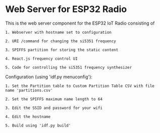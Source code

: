 # Web Server for ESP32 Radio

This is the web server component for the ESP32 IoT Radio consisting of
    
    1. Webserver with hostname set to configuration
    
    2. URI /command for changing the si5351 frequency
    
    3. SPIFFS partition for storing the static content
    
    4. React.js frequency control UI
    
    5. Code for controlling the si5351 frequency synthesizer


Configuration (using 'idf.py menuconfig'):

    1. Set the Partition table to Custom Partition Table CSV with file name 'partitions.csv'

    2. Set the SPIFFS maximum name length to 64

    3. Edit the SSID and password for your wifi
    
    4. Edit the hostname
    
    5. Build using 'idf.py build'

